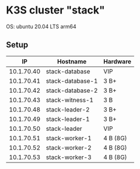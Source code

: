 # K3S cluster "stack"
OS: ubuntu 20.04 LTS arm64

## Setup

| IP         | Hostname         | Hardware |
| ---------- | ---------------- | -------- |
| 10.1.70.40 | stack-database   | VIP      |
| 10.1.70.41 | stack-database-1 | 3 B+     |
| 10.1.70.42 | stack-database-2 | 3 B+     |
| 10.1.70.43 | stack-witness-1  | 3 B      |
| 10.1.70.48 | stack-leader-2   | 3 B+     |
| 10.1.70.49 | stack-leader-1   | 3 B+     |
| 10.1.70.50 | stack-leader     | VIP      |
| 10.1.70.51 | stack-worker-1   | 4 B (8G) |
| 10.1.70.52 | stack-worker-2   | 4 B (8G) |
| 10.1.70.53 | stack-worker-3   | 4 B (8G) |
